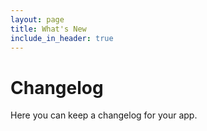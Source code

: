 ```yaml
---
layout: page
title: What's New
include_in_header: true
---
```


# Changelog
Here you can keep a changelog for your app.
